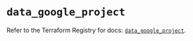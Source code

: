 # `data_google_project`

Refer to the Terraform Registry for docs: [`data_google_project`](https://registry.terraform.io/providers/hashicorp/google-beta/6.34.0/docs/data-sources/google_project).
